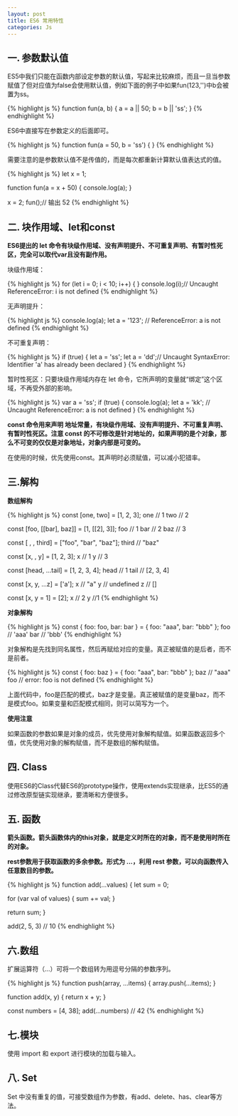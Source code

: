```yaml
---
layout: post
title: ES6 常用特性
categories: Js
---
```


## 一. 参数默认值

ES5中我们只能在函数内部设定参数的默认值，写起来比较麻烦，而且一旦当参数赋值了但对应值为false会使用默认值，例如下面的例子中如果fun(123,'')中b会被置为ss。

{% highlight js %}
function fun(a, b) {
    a = a || 50;
    b = b || 'ss';
}
{% endhighlight %}

ES6中直接写在参数定义的后面即可。

{% highlight js %}
function fun(a = 50, b = 'ss') {
}
{% endhighlight %}

需要注意的是参数默认值不是传值的，而是每次都重新计算默认值表达式的值。

{% highlight js %}
let x = 1;

function fun(a = x + 50) {
    console.log(a);
}

x = 2;
fun();// 输出 52
{% endhighlight %}

## 二. 块作用域、let和const

**ES6提出的 let 命令有块级作用域、没有声明提升、不可重复声明、有暂时性死区，完全可以取代var且没有副作用。**

块级作用域：

{% highlight js %}
for (let i = 0; i < 10; i++) {
}
console.log(i);// Uncaught ReferenceError: i is not defined
{% endhighlight %}

无声明提升：

{% highlight js %}
console.log(a);
let a = '123'; // ReferenceError: a is not defined
{% endhighlight %}

不可重复声明：

{% highlight js %}
if (true) {
    let a = 'ss';
    let a = 'dd';// Uncaught SyntaxError: Identifier 'a' has already been declared
}
{% endhighlight %}

暂时性死区：只要块级作用域内存在 let 命令，它所声明的变量就“绑定”这个区域，不再受外部的影响。

{% highlight js %}
var a = 'ss';
if (true) {
    console.log(a);
    let a = 'kk'; // Uncaught ReferenceError: a is not defined
}
{% endhighlight %}

**const 命令用来声明 地址常量，有块级作用域、没有声明提升、不可重复声明、有暂时性死区。注意 const 的不可修改是针对地址的，如果声明的是个对象，那么不可变的仅仅是对象地址，对象内部是可变的。**

在使用的时候，优先使用const。其声明时必须赋值，可以减小犯错率。

## 三.解构
**数组解构**

{% highlight js %}
const [one, two] = [1, 2, 3];
one // 1
two // 2

const [foo, [[bar], baz]] = [1, [[2], 3]];
foo // 1
bar // 2
baz // 3

const [ , , third] = ["foo", "bar", "baz"];
third // "baz"

const [x, , y] = [1, 2, 3];
x // 1
y // 3

const [head, ...tail] = [1, 2, 3, 4];
head // 1
tail // [2, 3, 4]

const [x, y, ...z] = ['a'];
x // "a"
y // undefined
z // []

const [x, y = 1] = [2];
x // 2
y //1
{% endhighlight %}

**对象解构**

{% highlight js %}
const { foo: foo, bar: bar } = { foo: "aaa", bar: "bbb" };
foo // 'aaa'
bar // 'bbb'
{% endhighlight %}

对象解构是先找到同名属性，然后再赋给对应的变量。真正被赋值的是后者，而不是前者。

{% highlight js %}
const { foo: baz } = { foo: "aaa", bar: "bbb" };
baz // "aaa"
foo // error: foo is not defined
{% endhighlight %}

上面代码中，foo是匹配的模式，baz才是变量。真正被赋值的是变量baz，而不是模式foo。如果变量和匹配模式相同，则可以简写为一个。

**使用注意**

如果函数的参数如果是对象的成员，优先使用对象解构赋值。如果函数返回多个值，优先使用对象的解构赋值，而不是数组的解构赋值。

## 四. Class

使用ES6的Class代替ES6的prototype操作，使用extends实现继承，比ES5的通过修改原型链实现继承，要清晰和方便很多。

## 五. 函数

**箭头函数。箭头函数体内的this对象，就是定义时所在的对象，而不是使用时所在的对象。**

**rest参数用于获取函数的多余参数。形式为 ...，利用 rest 参数，可以向函数传入任意数目的参数。**

{% highlight js %}
function add(...values) {
  let sum = 0;

  for (var val of values) {
    sum += val;
  }

  return sum;
}

add(2, 5, 3) // 10
{% endhighlight %}

## 六.数组

扩展运算符（...）可将一个数组转为用逗号分隔的参数序列。

{% highlight js %}
function push(array, ...items) {
  array.push(...items);
}

function add(x, y) {
  return x + y;
}

const numbers = [4, 38];
add(...numbers) // 42
{% endhighlight %}

## 七.模块
使用 import 和 export 进行模块的加载与输入。

## 八. Set
Set 中没有重复的值，可接受数组作为参数，有add、delete、has、clear等方法。